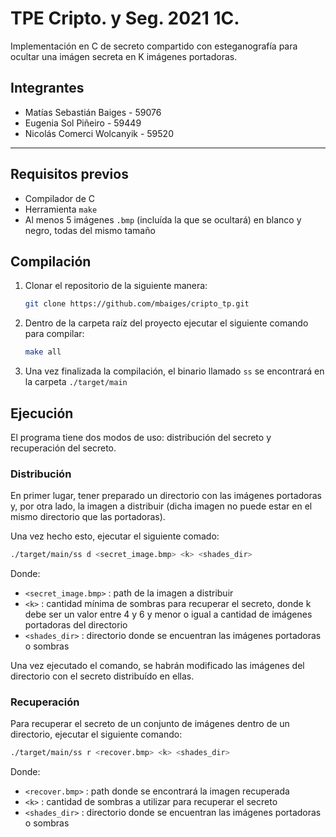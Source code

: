 # TPE Cripto. y Seg. 2021 1C.

Implementación en C de secreto compartido con esteganografía para ocultar una imágen secreta en K imágenes portadoras.

## Integrantes
- Matías Sebastián Baiges - 59076
- Eugenia Sol Piñeiro - 59449
- Nicolás Comerci Wolcanyik - 59520

---
## Requisitos previos
- Compilador de C
- Herramienta `make`
- Al menos 5 imágenes `.bmp` (incluída la que se ocultará) en blanco y negro, todas del mismo tamaño

## Compilación
1. Clonar el repositorio de la siguiente manera:
   ```bash
   git clone https://github.com/mbaiges/cripto_tp.git
   ```
2. Dentro de la carpeta raíz del proyecto ejecutar el siguiente comando para compilar:
   ```bash
   make all
   ```
3. Una vez finalizada la compilación, el binario llamado `ss` se encontrará en la carpeta `./target/main` 

## Ejecución
El programa tiene dos modos de uso: distribución del secreto y recuperación del secreto.

### Distribución

En primer lugar, tener preparado un directorio con las imágenes portadoras y, por otra lado, la imagen a distribuir (dicha imagen no puede estar en el mismo directorio que las portadoras).

Una vez hecho esto, ejecutar el siguiente comado:
```bash
./target/main/ss d <secret_image.bmp> <k> <shades_dir>
```
Donde:
- `<secret_image.bmp>` : path de la imagen a distribuir
- `<k>` : cantidad mínima de sombras para recuperar el secreto, donde k debe ser un valor entre 4 y 6 y menor o igual a cantidad de imágenes portadoras del directorio
- `<shades_dir>` : directorio donde se encuentran las imágenes portadoras o sombras

Una vez ejecutado el comando, se habrán modificado las imágenes del directorio con el secreto distribuído en ellas.

### Recuperación
Para recuperar el secreto de un conjunto de imágenes dentro de un directorio, ejecutar el siguiente comando:

```bash
./target/main/ss r <recover.bmp> <k> <shades_dir>
```
Donde:
- `<recover.bmp>` : path donde se encontrará la imagen recuperada
- `<k>` : cantidad de sombras a utilizar para recuperar el secreto
- `<shades_dir>` : directorio donde se encuentran las imágenes portadoras o sombras

